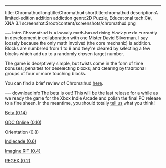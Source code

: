 ---
title: Chromathud
longtitle:Chromathud
shorttitle:chromathud
description:A limited-edition addition addiction
genre:2D Puzzle, Educational
tech:C#, XNA 3.1
screenshot:$root/content/screenshots/chromathud.png

--- intro
Chromathud is a loosely math-based rising block puzzle currently in development in collaboration with one Mister David Silverman. I say loosely because the only math involved (the core mechanic) is addition. Blocks are numbered from 1 to 9 and they\'re cleared by selecting a few blocks which add up to a randomly chosen target number. 

The game is deceptively simple, but twists come in the form of time 
bonuses; penalties for deselecting blocks; and clearing by traditional groups 
of four or more touching blocks. 

You can find a brief review of Chromathud [here](http://indiegameschannel.com/wp/2010/12/21/igf-2011-review-chromathud-by-luchenlabs/).

--- downloadinfo
The beta is out! This will be the last release for a while as we ready the game for the Xbox Indie Arcade and polish the final PC release to a fine sheen. 
In the meantime, you should totally [tell us](http://twitter.com/neocheez) what you think!

[Beta (0.14)]($root/downloads/Chromathud_Beta.zip)

[GDC Online (0.10)]($root/downloads/Chromathud_GDC.zip)

[Orientation (0.8)]($root/downloads/Chromathud_Orientation.zip)

[Indiecade (0.6)]($root/downloads/Chromathud_Indiecade.zip)

[Imagine RIT (0.4)]($root/downloads/Chromathud_Imagine.zip)

[REGEX (0.2)]($root/downloads/Chromathud_REGEX.zip)

